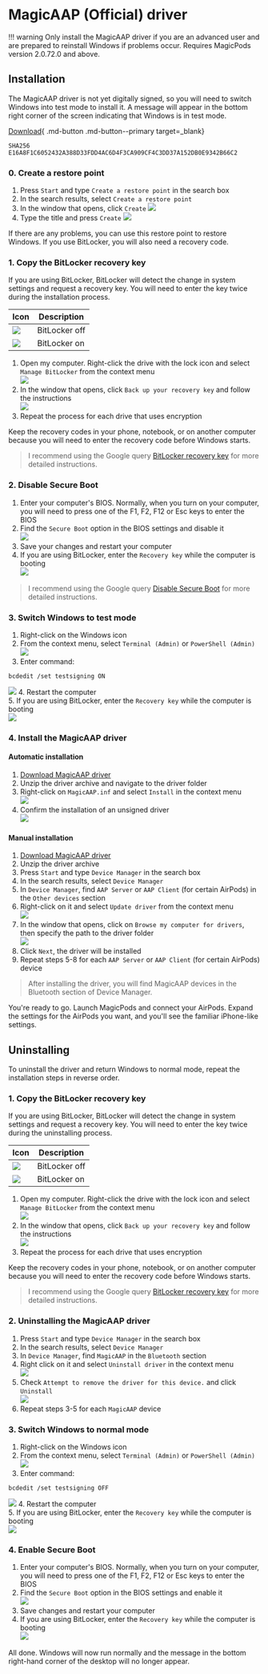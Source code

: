 # MagicAAP (Official) driver

!!! warning
    Only install the MagicAAP driver if you are an advanced user and are prepared to reinstall Windows if problems occur. Requires MagicPods version 2.0.72.0 and above.


## Installation

The MagicAAP driver is not yet digitally signed, so you will need to switch Windows into test mode to install it. A message will appear in the bottom right corner of the screen indicating that Windows is in test mode.

[Download](https://magicpods.app/utils/magicaap.zip){ .md-button .md-button--primary target=_blank}

```
SHA256          E16A8F1C6052432A388D33FDD4AC6D4F3CA909CF4C3DD37A152DB0E9342B66C2
```

### 0. Create a restore point

1. Press `Start` and type `Create a restore point` in the search box
2. In the search results, select `Create a restore point`
3. In the window that opens, click `Create`
![](media/MagicAAP-Restore-Point.png)
3. Type the title and press `Create`
![](media/MagicAAP-Restore-Point-Create.png)

If there are any problems, you can use this restore point to restore Windows. If you use BitLocker, you will also need a recovery code.


### 1. Copy the BitLocker recovery key

If you are using BitLocker, BitLocker will detect the change in system settings and request a recovery key. You will need to enter the key twice during the installation process.

| Icon                                   | Description   |
| -------------------------------------- | ------------- |
| ![](media/MagicAAP-Bitlocker-Off.png) | BitLocker off |
| ![](media/MagicAAP-Bitlocker-On.png)  | BitLocker on  |

1. Open my computer. Right-click the drive with the lock icon and select `Manage BitLocker` from the context menu  
![](media/MagicAAP-Bitlocker-Manage.png)
2. In the window that opens, click `Back up your recovery key` and follow the instructions  
![](media/MagicAAP-Bitlocker-Recovery-Key.png)
3. Repeat the process for each drive that uses encryption

Keep the recovery codes in your phone, notebook, or on another computer because you will need to enter the recovery code before Windows starts.

> I recommend using the Google query [BitLocker recovery key](https://www.google.com/search?q=BitLocker+recovery+key) for more detailed instructions.

### 2. Disable Secure Boot

1. Enter your computer's BIOS. Normally, when you turn on your computer, you will need to press one of the F1, F2, F12 or Esc keys to enter the BIOS
2. Find the `Secure Boot` option in the BIOS settings and disable it  
![](media/MagicAAP-Secure-Boot-Disabled.png)
3. Save your changes and restart your computer
4. If you are using BitLocker, enter the `Recovery key` while the computer is booting  
![](media/MagicAAP-Bitlocker-Recovery.png)

> I recommend using the Google query [Disable Secure Boot](https://www.google.com/search?q=Disable+Secure+Boot) for more detailed instructions.

### 3. Switch Windows to test mode

1. Right-click on the Windows icon
2. From the context menu, select `Terminal (Admin)` or `PowerShell (Admin)`  
![](media/MagicAAP-Terminal-Admin.png)
3. Enter command:
```
bcdedit /set testsigning ON
```
![](media/MagicAAP-Testsigning-On.png)
4. Restart the computer  
5. If you are using BitLocker, enter the `Recovery key` while the computer is booting  
![](media/MagicAAP-Bitlocker-Recovery.png)

### 4. Install the MagicAAP driver

#### Automatic installation

1. [Download MagicAAP driver](https://magicpods.app/utils/magicaap.zip)  
2. Unzip the driver archive and navigate to the driver folder
3. Right-click on `MagicAAP.inf` and select `Install` in the context menu  
![](media/MagicAAP-Driver-Install-Auto.png)
4. Confirm the installation of an unsigned driver  
![](media/MagicAAP-Driver-Install-Warning.png)

#### Manual installation

1. [Download MagicAAP driver](https://magicpods.app/utils/magicaap.zip)
2. Unzip the driver archive
3. Press `Start` and type `Device Manager` in the search box
4. In the search results, select `Device Manager`
5. In `Device Manager`, find `AAP Server` or `AAP Client` (for certain AirPods) in the `Other devices` section
6. Right-click on it and select `Update driver` from the context menu  
![](media/MagicAAP-Manual-Update-Driver.png)
7. In the window that opens, click on `Browse my computer for drivers`, then specify the path to the driver folder  
![](media/MagicAAP-Manual-Update-Driver-Install.png)
8. Click `Next`, the driver will be installed
9. Repeat steps 5-8 for each `AAP Server` or `AAP Client` (for certain AirPods) device

> After installing the driver, you will find MagicAAP devices in the Bluetooth section of Device Manager.

You're ready to go. Launch MagicPods and connect your AirPods. Expand the settings for the AirPods you want, and you'll see the familiar iPhone-like settings.

## Uninstalling

To uninstall the driver and return Windows to normal mode, repeat the installation steps in reverse order.

### 1. Copy the BitLocker recovery key

If you are using BitLocker, BitLocker will detect the change in system settings and request a recovery key. You will need to enter the key twice during the uninstalling process.

| Icon                                   | Description   |
| -------------------------------------- | ------------- |
| ![](media/MagicAAP-Bitlocker-Off.png) | BitLocker off |
| ![](media/MagicAAP-Bitlocker-On.png)  | BitLocker on  |

1. Open my computer. Right-click the drive with the lock icon and select `Manage BitLocker` from the context menu  
![](media/MagicAAP-Bitlocker-Manage.png)
2. In the window that opens, click `Back up your recovery key` and follow the instructions  
![](media/MagicAAP-Bitlocker-Recovery-Key.png)
3. Repeat the process for each drive that uses encryption

Keep the recovery codes in your phone, notebook, or on another computer because you will need to enter the recovery code before Windows starts.

> I recommend using the Google query [BitLocker recovery key](https://www.google.com/search?q=BitLocker+recovery+key) for more detailed instructions.


### 2. Uninstalling the MagicAAP driver

1. Press `Start` and type `Device Manager` in the search box
2. In the search results, select `Device Manager`
3. In `Device Manager`, find `MagicAAP` in the `Bluetooth` section
4. Right click on it and select `Uninstall driver` in the context menu  
![](media/MagicAAP-Manual-Uninstall-Driver.png)
5. Check `Attempt to remove the driver for this device.` and click `Uninstall`  
![](media/MagicAAP-Manual-Uninstall-Driver-Uninstall.png)
6. Repeat steps 3-5 for each `MagicAAP` device

### 3. Switch Windows to normal mode

1. Right-click on the Windows icon
2. From the context menu, select `Terminal (Admin)` or `PowerShell (Admin)`  
![](media/MagicAAP-Terminal-Admin.png)
3. Enter command:
```
bcdedit /set testsigning OFF
```
![](media/MagicAAP-Testsigning-Off.png)
4. Restart the computer  
5. If you are using BitLocker, enter the `Recovery key` while the computer is booting  
![](media/MagicAAP-Bitlocker-Recovery.png)

### 4. Enable Secure Boot

1. Enter your computer's BIOS. Normally, when you turn on your computer, you will need to press one of the F1, F2, F12 or Esc keys to enter the BIOS
2. Find the `Secure Boot` option in the BIOS settings and enable it  
![](media/MagicAAP-Secure-Boot-Enabled.png)
3. Save changes and restart your computer
4. If you are using BitLocker, enter the `Recovery key` while the computer is booting  
![](media/MagicAAP-Bitlocker-Recovery.png)  

All done. Windows will now run normally and the message in the bottom right-hand corner of the desktop will no longer appear.